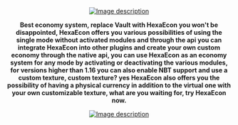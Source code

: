 <div align="center">
    <a href="https://i.imgur.com/VJkhArh.png">
        <img src="https://i.imgur.com/VJkhArh.png" alt="Image description">
    </a>
    <p align="center">
        <b>Best economy system, replace Vault with HexaEcon you won't be disappointed, HexaEcon offers you various possibilities of using the single mode without activated modules and through the api you can integrate HexaEcon into other plugins and create your own custom economy through the native api, you can use HexaEcon as an economy system for any mode by activating or deactivating the various modules, for versions higher than 1.16 you can also enable NBT support and use a custom texture, custom texture? yes HexaEcon also offers you the possibility of having a physical currency in addition to the virtual one with your own customizable texture, what are you waiting for, try HexaEcon now.</b>
     </p>
  <a href="https://i.imgur.com/iFI45Ej.png">
        <img src="https://i.imgur.com/iFI45Ej.png" alt="Image description">
    </a>
</div>
